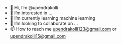 - 👋 Hi, I’m @upendrakolli
- 👀 I’m interested in ...
- 🌱 I’m currently learning machine learning
- 💞️ I’m looking to collaborate on ...
- 📫 How to reach me upendrakolli123@gmail.com or upendrakolli15@gmail.com

<!---
upendrakolli/upendrakolli is a ✨ special ✨ repository because its `README.md` (this file) appears on your GitHub profile.
You can click the Preview link to take a look at your changes.
--->
